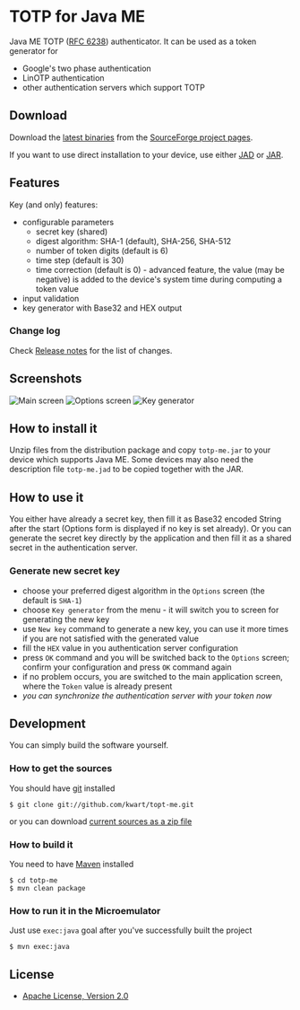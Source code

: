 # TOTP for Java ME

Java ME TOTP ([RFC 6238](http://tools.ietf.org/html/rfc6238)) authenticator. It can be used as a token generator for
 * Google's two phase authentication
 * LinOTP authentication
 * other authentication servers which support TOTP

## Download

Download the [latest binaries](https://sourceforge.net/projects/totpme/files/latest/download) 
from the [SourceForge project pages](https://sourceforge.net/projects/totpme/).

If you want to use direct installation to your device, use either [JAD](http://totpme.sourceforge.net/totp-me.jad)
or [JAR](http://totpme.sourceforge.net/totp-me.jar).

## Features

Key (and only) features:

 * configurable parameters
   - secret key (shared)
   - digest algorithm: SHA-1 (default), SHA-256, SHA-512
   - number of token digits (default is 6)
   - time step (default is 30)
   - time correction (default is 0) - advanced feature, the value (may be negative) is added to the device's system time
     during computing a token value
 * input validation
 * key generator with Base32 and HEX output

### Change log

Check [Release notes](ReleaseNotes-README.md) for the list of changes.

## Screenshots

![Main screen](http://sourceforge.net/p/totpme/screenshot/totp-me-main.png)
![Options screen](http://sourceforge.net/p/totpme/screenshot/totp-me-options.png)
![Key generator](http://sourceforge.net/p/totpme/screenshot/totp-me-key-generator.png)

## How to install it

Unzip files from the distribution package and copy `totp-me.jar` to your device which supports Java ME.
Some devices may also need the description file `totp-me.jad` to be copied together with the JAR.

## How to use it

You either have already a secret key, then fill it as Base32 encoded String after the start (Options 
form is displayed if no key is set already). Or you can generate the secret key directly by the application and then
fill it as a shared secret in the authentication server.

### Generate new secret key

 * choose your preferred digest algorithm in the `Options` screen (the default is `SHA-1`)
 * choose `Key generator` from the menu - it will switch you to screen for generating the new key
 * use `New key` command to generate a new key, you can use it more times if you are not satisfied with the generated value
 * fill the `HEX` value in you authentication server configuration
 * press `OK` command and you will be switched back to the `Options` screen; confirm your configuration and press `OK` command again
 * if no problem occurs, you are switched to the main application screen, where the `Token` value is already present 
 * _you can synchronize the authentication server with your token now_

## Development

You can simply build the software yourself.

### How to get the sources

You should have [git](http://git-scm.com/) installed

	$ git clone git://github.com/kwart/topt-me.git

or you can download [current sources as a zip file](https://github.com/kwart/totp-me/archive/master.zip)

### How to build it

You need to have [Maven](http://maven.apache.org/) installed

	$ cd totp-me
	$ mvn clean package

### How to run it in the Microemulator

Just use `exec:java` goal after you've successfully built the project 

	$ mvn exec:java

## License

* [Apache License, Version 2.0](http://www.apache.org/licenses/LICENSE-2.0)
